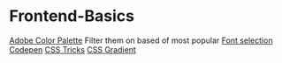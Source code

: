# Frontend-Basics


[Adobe Color Palette](https://color.adobe.com/explore) Filter them on based of most popular
[Font selection](https://www.fontpair.co/all)
[Codepen](https://codepen.io)
[CSS Tricks](https://css-tricks.com)
[CSS Gradient](https://cssgradient.io)